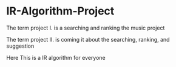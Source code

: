 # IR-Algorithm-Project

The term project I. is a searching and ranking the music project


The term project II. is coming it about the searching, ranking, and suggestion

Here This is a IR algorithm for everyone
